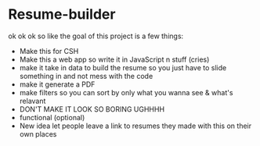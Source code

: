 # Resume-builder

ok ok ok so like
the goal of this project is a few things:

* Make this for CSH
* Make this a web app so write it in JavaScript n stuff (cries)
* make it take in data to build the resume so you just have to slide something in and not mess with the code
* make it generate a PDF
* make filters so you can sort by only what you wanna see & what's relavant
* DON'T MAKE IT LOOK SO BORING UGHHHH
* functional (optional)
* New idea let people leave a link to resumes they made with this on their own places
